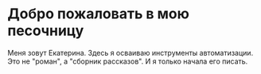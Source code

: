 # Добро пожаловать в мою песочницу
Меня зовут Екатерина. Здесь я осваиваю инструменты автоматизации. Это не "роман", а "сборник рассказов". И я только начала его писать.


